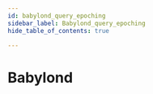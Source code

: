 ```yaml
---
id: babylond_query_epoching
sidebar_label: Babylond_query_epoching
hide_table_of_contents: true

---
```


# Babylond